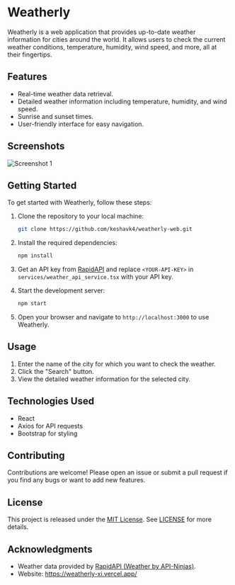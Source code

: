# Weatherly

Weatherly is a web application that provides up-to-date weather information for cities around the world. It allows users to check the current weather conditions, temperature, humidity, wind speed, and more, all at their fingertips.

## Features

- Real-time weather data retrieval.
- Detailed weather information including temperature, humidity, and wind speed.
- Sunrise and sunset times.
- User-friendly interface for easy navigation.

## Screenshots

![Screenshot 1](https://github.com/keshavk4/keshavk4/assets/63634923/358dd14c-e5dc-49a7-b901-046252ed1f98)

## Getting Started

To get started with Weatherly, follow these steps:

1. Clone the repository to your local machine:

   ```sh
   git clone https://github.com/keshavk4/weatherly-web.git
   ```
   
2. Install the required dependencies:

   ```sh
   npm install
   ```

3. Get an API key from [RapidAPI](https://rapidapi.com/apininjas/api/weather-by-api-ninjas/) and replace `<YOUR-API-KEY>` in `services/weather_api_service.tsx` with your API key.

4. Start the development server:

    ```sh
   npm start
    ```

5. Open your browser and navigate to `http://localhost:3000` to use Weatherly.

## Usage

1. Enter the name of the city for which you want to check the weather.
2. Click the "Search" button.
3. View the detailed weather information for the selected city.

## Technologies Used

- React
- Axios for API requests
- Bootstrap for styling

## Contributing

Contributions are welcome! Please open an issue or submit a pull request if you find any bugs or want to add new features.

## License

This project is released under the [MIT License](https://opensource.org/license/mit). See [LICENSE](LICENSE) for more details.

## Acknowledgments

- Weather data provided by [RapidAPI (Weather by API-Ninjas)](https://rapidapi.com/apininjas/api/weather-by-api-ninjas/).
- Website: https://weatherly-xi.vercel.app/